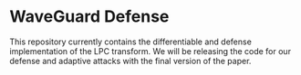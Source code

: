 # WaveGuard Defense

This repository currently contains the differentiable and defense implementation of the LPC transform. We will be releasing the code for our defense and adaptive attacks with the final version of the paper. 
